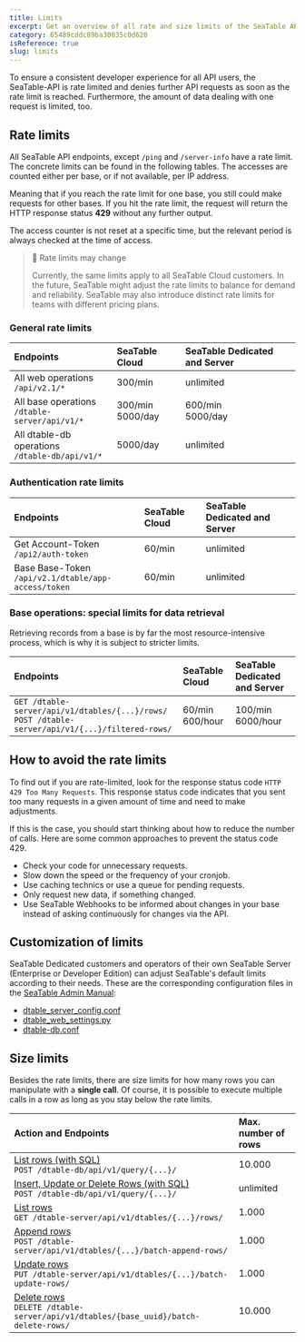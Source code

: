 ```yaml
---
title: Limits
excerpt: Get an overview of all rate and size limits of the SeaTable API.
category: 65489cddc89ba30035c0d620
isReference: true
slug: limits
---
```


<style>
.markdown-body {
	--markdown-title-marginTop: 2em;
}
</style>

To ensure a consistent developer experience for all API users, the SeaTable-API is rate limited and denies further API requests as soon as the rate limit is reached. Furthermore, the amount of data dealing with one request is limited, too.

## Rate limits

All SeaTable API endpoints, except `/ping` and `/server-info` have a rate limit. The concrete limits can be found in the following tables. The accesses are counted either per base, or if not available, per IP address.

Meaning that if you reach the rate limit for one base, you still could make requests for other bases. If you hit the rate limit, the request will return the HTTP response status **429** without any further output.

The access counter is not reset at a specific time, but the relevant period is always checked at the time of access.

> 🚧 Rate limits may change
>
> Currently, the same limits apply to all SeaTable Cloud customers. In the future, SeaTable might adjust the rate limits to balance for demand and reliability. SeaTable may also introduce distinct rate limits for teams with different pricing plans.

### General rate limits

| Endpoints                                          | SeaTable Cloud       | SeaTable Dedicated and Server |
| :------------------------------------------------- | :------------------- | :---------------------------- |
| All web operations<br/>`/api/v2.1/*`               | 300/min              | unlimited                     |
| All base operations<br/>`/dtable-server/api/v1/*`  | 300/min<br/>5000/day | 600/min<br/>5000/day          |
| All dtable-db operations<br/>`/dtable-db/api/v1/*` | 5000/day             | unlimited                     |

### Authentication rate limits

| Endpoints                                               | SeaTable Cloud | SeaTable Dedicated and Server |
| :------------------------------------------------------ | :------------- | :---------------------------- |
| Get Account-Token<br/>`/api2/auth-token`                | 60/min         | unlimited                     |
| Base Base-Token<br/>`/api/v2.1/dtable/app-access/token` | 60/min         | unlimited                     |

### Base operations: special limits for data retrieval

Retrieving records from a base is by far the most resource-intensive process, which is why it is subject to stricter limits.

| Endpoints                                                                                             | SeaTable Cloud      | SeaTable Dedicated and Server |
| :---------------------------------------------------------------------------------------------------- | :------------------ | :---------------------------- |
| `GET /dtable-server/api/v1/dtables/{...}/rows/`<br/>`POST /dtable-server/api/v1/{...}/filtered-rows/` | 60/min<br/>600/hour | 100/min<br/>6000/hour         |

## How to avoid the rate limits

To find out if you are rate-limited, look for the response status code `HTTP 429 Too Many Requests`. This response status code indicates that you sent too many requests in a given amount of time and need to make adjustments.

If this is the case, you should start thinking about how to reduce the number of calls. Here are some common approaches to prevent the status code 429.

- Check your code for unnecessary requests.
- Slow down the speed or the frequency of your cronjob.
- Use caching technics or use a queue for pending requests.
- Only request new data, if something changed.
- Use SeaTable Webhooks to be informed about changes in your base instead of asking continuously for changes via the API.

## Customization of limits

SeaTable Dedicated customers and operators of their own SeaTable Server (Enterprise or Developer Edition) can adjust SeaTable's default limits according to their needs. These are the corresponding configuration files in the [SeaTable Admin Manual](https://manual.seatable.io):

- [dtable_server_config.conf](https://manual.seatable.io/config/dtable_server_config/)
- [dtable_web_settings.py](https://manual.seatable.io/config/dtable_web_settings/)
- [dtable-db.conf](https://manual.seatable.io/config/dtable_db_conf/)

## Size limits

Besides the rate limits, there are size limits for how many rows you can manipulate with a **single call**. Of course, it is possible to execute multiple calls in a row as long as you stay below the rate limits.

| Action and Endpoints                                                                                                | Max. number of rows |
| :------------------------------------------------------------------------------------------------------------------ | :------------------ |
| [List rows (with SQL)](/reference/list-rows-with-sql)<br/>`POST /dtable-db/api/v1/query/{...}/`                     | 10.000              |
| [Insert, Update or Delete Rows (with SQL)](/reference/list-rows-with-sql)<br/>`POST /dtable-db/api/v1/query/{...}/` | unlimited           |
| [List rows](/reference/list-rows)<br/>`GET /dtable-server/api/v1/dtables/{...}/rows/`                               | 1.000               |
| [Append rows](/reference/append-rows)<br/>`POST /dtable-server/api/v1/dtables/{...}/batch-append-rows/`             | 1.000               |
| [Update rows](/reference/update-rows)<br/>`PUT /dtable-server/api/v1/dtables/{...}/batch-update-rows/`              | 1.000               |
| [Delete rows](/reference/delete-rows)<br/>`DELETE /dtable-server/api/v1/dtables/{base_uuid}/batch-delete-rows/`     | 10.000              |
